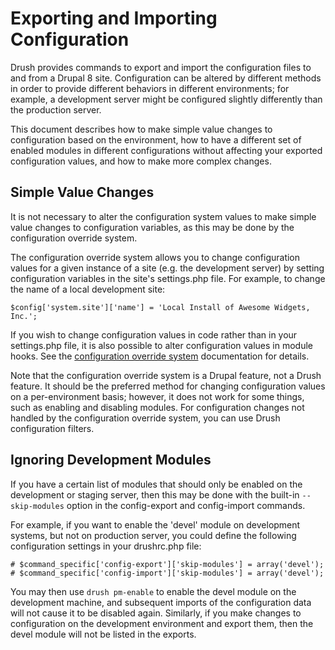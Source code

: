 # Exporting and Importing Configuration

Drush provides commands to export and import the configuration files
to and from a Drupal 8 site.  Configuration can be altered by different
methods in order to provide different behaviors in different environments;
for example, a development server might be configured slightly differently
than the production server.

This document describes how to make simple value changes to configuration
based on the environment, how to have a different set of enabled modules
in different configurations without affecting your exported configuration
values, and how to make more complex changes.

## Simple Value Changes

It is not necessary to alter the configuration system values to 
make simple value changes to configuration variables, as this may be
done by the configuration override system.

The configuration override system allows you to change configuration
values for a given instance of a site (e.g. the development server) by
setting configuration variables in the site's settings.php file.
For example, to change the name of a local development site:
```
$config['system.site']['name'] = 'Local Install of Awesome Widgets, Inc.';
```
If you wish to change configuration values in code rather than in
your settings.php file, it is also possible to alter configuration
values in module hooks.   See the [configuration override system](https://www.drupal.org/node/1928898)
documentation for details.

Note that the configuration override system is a Drupal feature, not
a Drush feature. It should be the preferred method for changing
configuration values on a per-environment basis; however, it does not
work for some things, such as enabling and disabling modules.  For
configuration changes not handled by the configuration override system,
you can use Drush configuration filters.

## Ignoring Development Modules

If you have a certain list of modules that should only be enabled on
the development or staging server, then this may be done with the
built-in `--skip-modules` option in the config-export and config-import
commands.

For example, if you want to enable the 'devel' module on development
systems, but not on production server, you could define the following
configuration settings in your drushrc.php file:
```
# $command_specific['config-export']['skip-modules'] = array('devel');
# $command_specific['config-import']['skip-modules'] = array('devel');
```
You may then use `drush pm-enable` to enable the devel module on the
development machine, and subsequent imports of the configuration data
will not cause it to be disabled again.  Similarly, if you make changes
to configuration on the development environment and export them, then
the devel module will not be listed in the exports.

